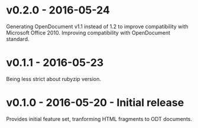 # v0.2.0 - 2016-05-24

Generating OpenDocument v1.1 instead of 1.2 to improve compatibility with
Microsoft Office 2010. Improving compatibility with OpenDocument standard.

# v0.1.1 - 2016-05-23

Being less strict about rubyzip version.

# v0.1.0 - 2016-05-20 - Initial release

Provides initial feature set, tranforming HTML fragments to ODT documents.
